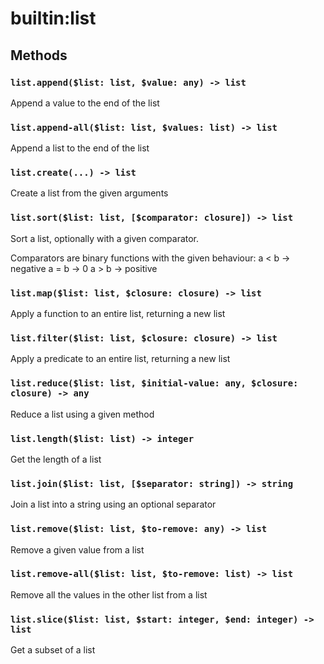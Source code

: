 # builtin:list

## Methods

### `list.append($list: list, $value: any) -> list`
Append a value to the end of the list

### `list.append-all($list: list, $values: list) -> list`
Append a list to the end of the list

### `list.create(...) -> list`
Create a list from the given arguments

### `list.sort($list: list, [$comparator: closure]) -> list`
Sort a list, optionally with a given comparator.

Comparators are binary functions with the given behaviour:
a < b -> negative
a = b -> 0
a > b -> positive

### `list.map($list: list, $closure: closure) -> list`
Apply a function to an entire list, returning a new list

### `list.filter($list: list, $closure: closure) -> list`
Apply a predicate to an entire list, returning a new list

### `list.reduce($list: list, $initial-value: any, $closure: closure) -> any`
Reduce a list using a given method

### `list.length($list: list) -> integer`
Get the length of a list

### `list.join($list: list, [$separator: string]) -> string`
Join a list into a string using an optional separator

### `list.remove($list: list, $to-remove: any) -> list`
Remove a given value from a list

### `list.remove-all($list: list, $to-remove: list) -> list`
Remove all the values in the other list from a list

### `list.slice($list: list, $start: integer, $end: integer) -> list`
Get a subset of a list